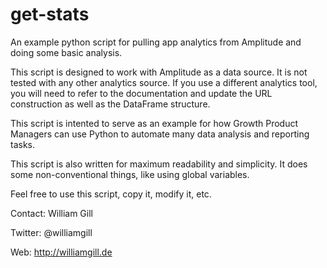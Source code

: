 # get-stats
An example python script for pulling app analytics from Amplitude and doing some basic analysis.

This script is designed to work with Amplitude as a data source. It is not tested with any other analytics source.
If you use a different analytics tool, you will need to refer to the documentation and update the URL construction as well as the DataFrame structure.

This script is intented to serve as an example for how Growth Product Managers can use Python to automate many data analysis and reporting tasks.

This script is also written for maximum readability and simplicity. It does some non-conventional things, like using global variables. 

Feel free to use this script, copy it, modify it, etc.

Contact:
William Gill

Twitter: @williamgill

Web: http://williamgill.de

